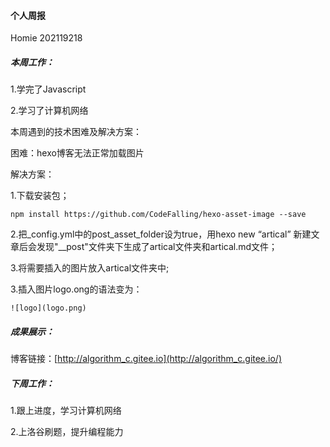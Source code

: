 #### 个人周报

Homie 202119218

##### 本周工作：

1.学完了Javascript

2.学习了计算机网络

本周遇到的技术困难及解决方案：

困难：hexo博客无法正常加载图片

解决方案：

1.下载安装包；

```
npm install https://github.com/CodeFalling/hexo-asset-image --save
```

2.把_config.yml中的post_asset_folder设为true，用hexo new “artical” 新建文章后会发现"__post"文件夹下生成了artical文件夹和artical.md文件；

3.将需要插入的图片放入artical文件夹中;

3.插入图片logo.ong的语法变为：

```
![logo](logo.png)
```



##### 成果展示：

博客链接：[http://algorithm_c.gitee.io](http://algorithm_c.gitee.io/)

##### 下周工作：

1.跟上进度，学习计算机网络

2.上洛谷刷题，提升编程能力
